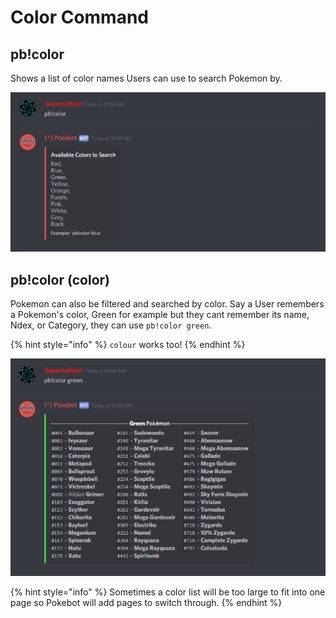 # Color Command

## pb!color

Shows a list of color names Users can use to search Pokemon by.

![](../.gitbook/assets/color.PNG)

## pb!color \(color\)

Pokemon can also be filtered and searched by color. Say a User remembers a Pokemon's color, Green for example but they cant remember its name, Ndex, or Category, they can use `pb!color green`.

{% hint style="info" %}
`colour` works too!
{% endhint %}

![](../.gitbook/assets/color2%20%281%29.PNG)

{% hint style="info" %}
Sometimes a color list will be too large to fit into one page so Pokebot will add pages to switch through.
{% endhint %}

